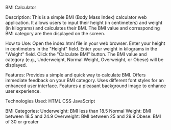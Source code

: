 BMI Calculator

Description: 
This is a simple BMI (Body Mass Index) calculator web application. It allows users to input their height (in centimeters) and weight (in kilograms) and calculates their BMI. The BMI value and corresponding BMI category are then displayed on the screen.

How to Use:
Open the index.html file in your web browser.
Enter your height in centimeters in the "Height" field.
Enter your weight in kilograms in the "Weight" field.
Click the "Calculate BMI" button.
The BMI value and category (e.g., Underweight, Normal Weight, Overweight, or Obese) will be displayed.

Features:
Provides a simple and quick way to calculate BMI.
Offers immediate feedback on your BMI category.
Uses different font styles for an enhanced user interface.
Features a pleasant background image to enhance user experience.

Technologies Used:
HTML
CSS
JavaScript

BMI Categories:
Underweight: BMI less than 18.5
Normal Weight: BMI between 18.5 and 24.9
Overweight: BMI between 25 and 29.9
Obese: BMI of 30 or greater